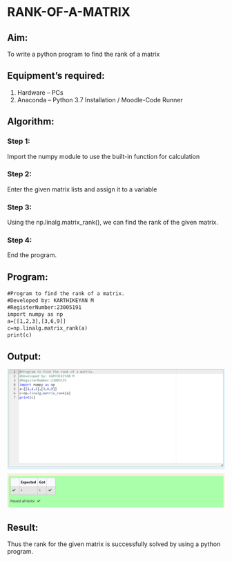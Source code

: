 # RANK-OF-A-MATRIX
## Aim:
To write a python program to find the rank of a matrix
## Equipment’s required:
1. 	Hardware – PCs
2. 	Anaconda – Python 3.7 Installation / Moodle-Code Runner
## Algorithm:
### Step 1: 
Import the numpy module to use the built-in function for calculation
### Step 2: 
Enter the given matrix lists and assign it to a variable 
### Step 3:
 Using the np.linalg.matrix_rank(), we can find the rank of the given matrix.
### Step 4: 
End the program.
## Program:
```
#Program to find the rank of a matrix.
#Developed by: KARTHIKEYAN M
#RegisterNumber:23005191
import numpy as np
a=[[1,2,3],[3,6,9]]
c=np.linalg.matrix_rank(a)
print(c)
```
## Output:
![OUTPUT](/Screenshot%202023-12-01%20201928.png)
## Result:
Thus the rank for the given matrix is successfully solved by  using a python program.

